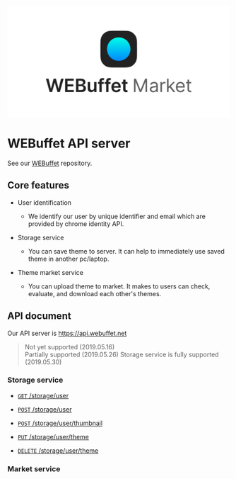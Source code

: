 ![Getting started](./img/webuffet_market_banner.png)


# WEBuffet API server

See our [WEBuffet](https://github.com/CAU-OSS-2019/webuffet) repository.


## Core features

- User identification
  - We identify our user by unique identifier and email which are provided by chrome identity API.
  
- Storage service
  - You can save theme to server. It can help to immediately use saved theme in another pc/laptop.

- Theme market service  
  - You can upload theme to market. It makes to users can check, evaluate, and download each other's themes.


## API document

Our API server is https://api.webuffet.net  
> Not yet supported (2019.05.16)  
> Partially supported (2019.05.26)
> Storage service is fully supported (2019.05.30)


### Storage service

- [<code>GET</code> /storage/user](./API_DOCUMENT/storage/GET_storage_user.md)

- [<code>POST</code> /storage/user](./API_DOCUMENT/storage/POST_storage_user.md)

- [<code>POST</code> /storage/user/thumbnail](./API_DOCUMENT/storage/POST_storage_user_thumbnail.md)

- [<code>PUT</code> /storage/user/theme](./API_DOCUMENT/storage/PUT_storage_user_theme.md)

- [<code>DELETE</code> /storage/user/theme](./API_DOCUMENT/storage/DELETE_storage_user_theme.md)


### Market service
